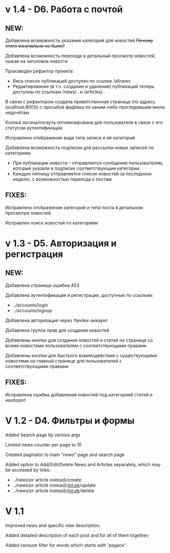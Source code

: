 # v 1.4 - D6. Работа с почтой

## NEW:

Добавлена возможность указания категорий для новостей ~~Почему этого изначально не было?~~

Добавлена возможность перехода в детальный просмотр новостей, нажав на заголовок новости

Произведён рефактор проекта:

- Весь список публикаций доступен по ссылке /allnews
- Редактирование (в т.ч. создание и удаление) публикаций теперь доступны по ссылкам /news/.. и /articles/..

В связи с рефактором создана приветственная страница (по адресу localhost:8000) с просьбой фидбека по каким-либо
проглядевшим мною недочётам

Кнопка логина/логаута оптимизирована для пользователя в связи с его статусом аутентификации

Исправлено отображение вида типа записи и её категорий

Добавлена возможность подписки для рассылки новых записей по категориям
- При публикации новости - отправляется сообщение пользователям, которые указали в подписке соответствующие категории
- Каждую пятницу отправляется список новостей за последнюю неделю, с возможностью перехода к постам


## FIXES:

Исправлено отображение категорий и типа поста в детальном просмотре новостей

Исправлен поиск новостей по категориям


# v 1.3 - D5. Авторизация и регистрация

## NEW:

Добавлена страница-ошибка 403

Добавлена аутентификация и регистрация, доступные по ссылкам:
- ../accounts/login<br>
- ../accounts/signup<br>

Добавлена авторизация через Yandex-аккаунт

Добавлена группа прав для создания новостей

Добавлены кнопки для создания новостей и статей на странице со всеми новостями пользователям с соответствующими правами

Добавлены кнопки для быстрого взаимодействия с существующими новостями на главной странице для пользователей с
 соответствующими правами

## FIXES:

Исправлена ошибка добавления новостей под категорией статей и наоборот


# V 1.2 - D4. Фильтры и формы

Added Search page by various args

Limited news counter per page to 10

Created paginator to main "news" page and search page

Added option to Add/Edit/Delete News and Articles separately, which may be accessed by links:

- ../news(or article instead)/create
- ../news(or article instead)/<int:pk>/update
- ../news(or article instead)/<int:pk>/delete


# V 1.1

Improved news and specific new description;

Added detailed description of each post and for all of them together;

Added censure filter for words which starts with 'редиск'

